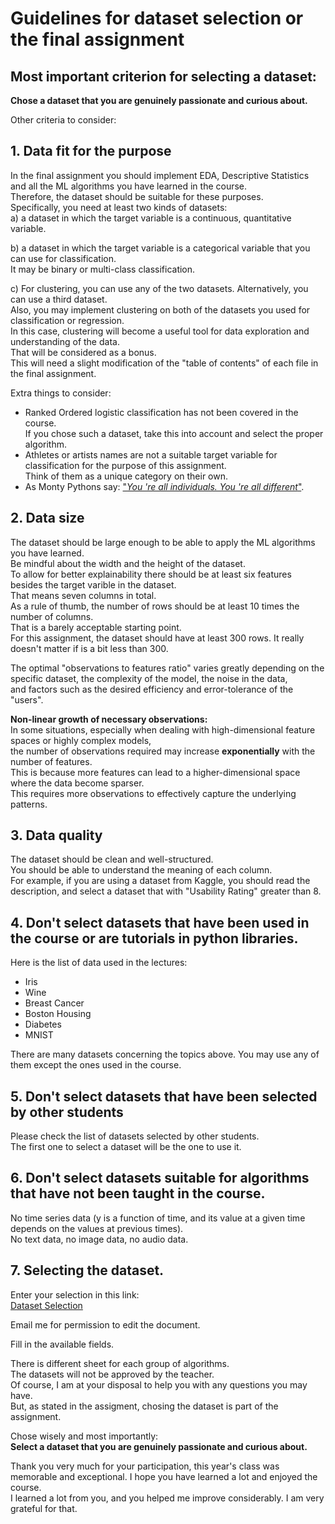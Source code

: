 # Guidelines for dataset selection or the final assignment     

## Most important criterion for selecting a dataset:                                          
**Chose a dataset that you are genuinely passionate and curious about.**    

Other criteria to consider:


## 1. Data fit for the purpose
In the final assignment you should implement EDA, Descriptive Statistics and all the ML algorithms you have learned in the course.   
Therefore, the dataset should be suitable for these purposes.   
Specifically, you need at least two kinds of datasets:    
a) a dataset in which the target variable is a continuous, quantitative variable.

b) a dataset in which the target variable is a categorical variable that you can use for classification.   
It may be binary or multi-class classification.   

c) For clustering, you can use any of the two datasets. Alternatively, you can use a third dataset.    
Also, you may implement clustering on both of the datasets you used for classification or regression.   
In this case, clustering will become a useful tool for data exploration and understanding of the data.   
That will be considered as a bonus.   
This will need a slight modification of the "table of contents" of each file in the final assignment.

Extra things to consider:  
- Ranked Ordered logistic classification has not been covered in the course.   
If you chose  such a dataset, take this into account and select the proper algorithm.     
- Athletes or artists names are not a suitable target variable for classification for the purpose of this assignment.  
Think of them as a unique category on their own.   
- As Monty Pythons say: ["*You 're all individuals. You 're all different*"](https://www.youtube.com/watch?v=KHbzSif78qQ).
  

## 2. Data size
The dataset should be large enough to be able to apply the ML algorithms you have learned.  
Be mindful about the width and the height of the dataset.    
To allow for better explainability there should be at least six features besides the target varible in the dataset.  
That means seven columns in total.  
As a rule of thumb, the number of rows should be at least 10 times the number of columns.  
That is a barely acceptable starting point.  
For this assignment, the dataset should have at least 300 rows. It really doesn't matter if is a bit less than 300.    

The optimal "observations to features ratio" varies greatly depending on the specific dataset, the complexity of the model, the noise in the data,   
and factors such as the desired efficiency and error-tolerance of the "users".

**Non-linear growth of necessary observations:**  
In some situations, especially when dealing with high-dimensional feature spaces or highly complex models,   
the number of observations required may increase **exponentially** with the number of features.    
This is because more features can lead to a higher-dimensional space where the data become sparser.   
This requires more observations to effectively capture the underlying patterns.  
  

## 3. Data quality  
The dataset should be clean and well-structured.   
You should be able to understand the meaning of each column.  
For example, if you are using a dataset from Kaggle, you should read the description,
and select a dataset that with "Usability Rating" greater than 8.  
 

## 4. Don't select datasets that have been used in the course or are tutorials in python libraries.
Here is the list of data used in the lectures:
- Iris
- Wine 
- Breast Cancer 
- Boston Housing
- Diabetes
- MNIST

There are many datasets concerning the topics above. You may use any of them except the ones used in the course.
              

## 5. Don't select datasets that have been selected by other students
Please check the list of datasets selected by other students.      
The first one to select a dataset will be the one to use it.        


## 6. Don't select datasets suitable for algorithms that have not been taught in the course.
No time series data (y is a function of time, and its value at a given time depends on the values at previous times).  
No text data, no image data, no audio data.


## 7. Selecting the dataset.   

Enter your selection in this link:    
[Dataset Selection](https://docs.google.com/spreadsheets/d/1-X3cJBZlgnKPQsnRNq44zklmbz4FJ8gm_Fi9uc-F8Wo)     

Email me for permission to edit the document.  

Fill in the available fields.  

There is different sheet for each group of algorithms.  
The datasets will not be approved by the teacher.         
Of course, I am at your disposal to help you with any questions you may have.     
But, as stated in the assigment, chosing the dataset is part of the assignment.    

Chose wisely and most importantly:  
**Select a dataset that you are genuinely passionate and curious about.**  

Thank you very much for your participation, this year's class was memorable and exceptional.
I hope you have learned a lot and enjoyed the course.   
I learned a lot from you, and you helped me improve considerably.
I am very grateful for that.

